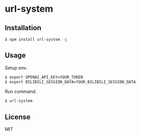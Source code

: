 # url-system

## Installation

```bash
$ npm install url-system -g
```

## Usage

Setup env.

```bash
$ export OPENAI_API_KEY=YOUR_TOKEN
$ export BILIBILI_SESSION_DATA=YOUR_BILIBILI_SESSION_DATA
```

Run command.

```bash
$ url-system
```

## License

MIT

